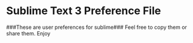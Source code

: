 # Sublime Text 3 Preference File
###These are user preferences for sublime###
Feel free to copy them or share them.  Enjoy
